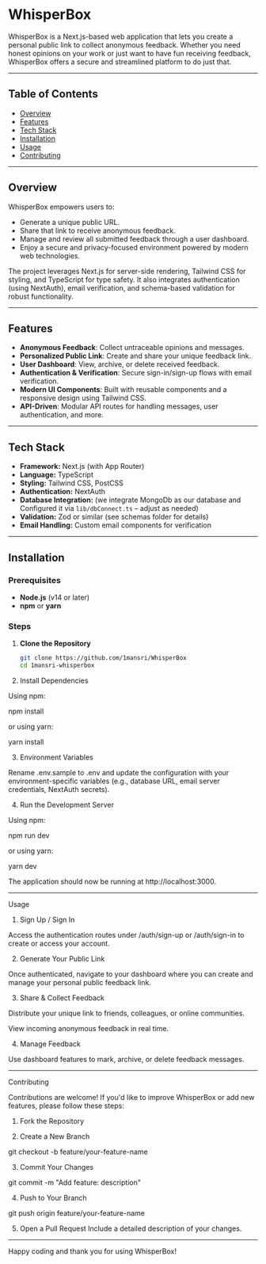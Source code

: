 # WhisperBox

WhisperBox is a Next.js-based web application that lets you create a personal public link to collect anonymous feedback. Whether you need honest opinions on your work or just want to have fun receiving feedback, WhisperBox offers a secure and streamlined platform to do just that.

---

## Table of Contents

- [Overview](#overview)
- [Features](#features)
- [Tech Stack](#tech-stack)
- [Installation](#installation)
- [Usage](#usage)
- [Contributing](#contributing)

---

## Overview

WhisperBox empowers users to:
- Generate a unique public URL.
- Share that link to receive anonymous feedback.
- Manage and review all submitted feedback through a user dashboard.
- Enjoy a secure and privacy-focused environment powered by modern web technologies.

The project leverages Next.js for server-side rendering, Tailwind CSS for styling, and TypeScript for type safety. It also integrates authentication (using NextAuth), email verification, and schema-based validation for robust functionality.

---

## Features

- **Anonymous Feedback**: Collect untraceable opinions and messages.
- **Personalized Public Link**: Create and share your unique feedback link.
- **User Dashboard**: View, archive, or delete received feedback.
- **Authentication & Verification**: Secure sign-in/sign-up flows with email verification.
- **Modern UI Components**: Built with reusable components and a responsive design using Tailwind CSS.
- **API-Driven**: Modular API routes for handling messages, user authentication, and more.

---

## Tech Stack

- **Framework:** Next.js (with App Router)
- **Language:** TypeScript
- **Styling:** Tailwind CSS, PostCSS
- **Authentication:** NextAuth
- **Database Integration:** (we integrate MongoDb as our database and Configured it via `lib/dbConnect.ts` – adjust as needed)
- **Validation:** Zod or similar (see schemas folder for details)
- **Email Handling:** Custom email components for verification

---

## Installation

### Prerequisites

- **Node.js** (v14 or later)
- **npm** or **yarn**

### Steps

1. **Clone the Repository**

   ```bash
   git clone https://github.com/1mansri/WhisperBox
   cd 1mansri-whisperbox

2. Install Dependencies

Using npm:

npm install

or using yarn:

yarn install


3. Environment Variables

Rename .env.sample to .env and update the configuration with your environment-specific variables (e.g., database URL, email server credentials, NextAuth secrets).



4. Run the Development Server

Using npm:

npm run dev

or using yarn:

yarn dev

The application should now be running at http://localhost:3000.




---

Usage

1. Sign Up / Sign In

Access the authentication routes under /auth/sign-up or /auth/sign-in to create or access your account.



2. Generate Your Public Link

Once authenticated, navigate to your dashboard where you can create and manage your personal public feedback link.



3. Share & Collect Feedback

Distribute your unique link to friends, colleagues, or online communities.

View incoming anonymous feedback in real time.



4. Manage Feedback

Use dashboard features to mark, archive, or delete feedback messages.


---

Contributing

Contributions are welcome! If you'd like to improve WhisperBox or add new features, please follow these steps:

1. Fork the Repository


2. Create a New Branch

git checkout -b feature/your-feature-name


3. Commit Your Changes

git commit -m "Add feature: description"


4. Push to Your Branch

git push origin feature/your-feature-name


5. Open a Pull Request
Include a detailed description of your changes.


---


Happy coding and thank you for using WhisperBox!



